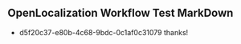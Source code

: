 ## OpenLocalization Workflow Test MarkDown
* d5f20c37-e80b-4c68-9bdc-0c1af0c31079 thanks!

<!--HONumber=Aug16_HO3-->


